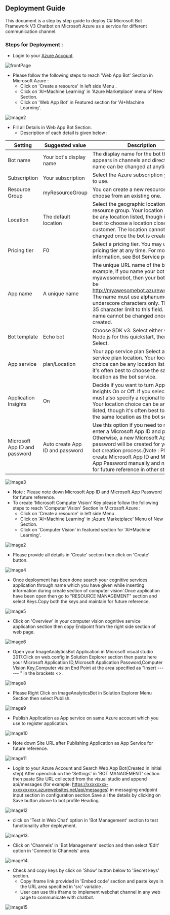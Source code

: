## Deployment Guide ##

This document is a step by step guide to deploy C# Microsoft Bot Framework V3 Chatbot on Microsoft Azure as a service for different communication channel.   

### Steps for Deployment : ###


- Login to your [Azure Account](http://portal.azure.com).

![frontPage](https://user-images.githubusercontent.com/48123984/57964875-ed316b80-7959-11e9-83d1-f5f9c5fba113.jpg)

- Please follow the following steps to reach 'Web App Bot' Section in Microsoft Azure :
  - Click on 'Create a resource' in left side Menu .
  - Click on 'AI+Machine Learning' in 'Azure Marketplace' menu of New Section.
  - Click on 'Web App Bot' in Featured section for 'AI+Machine Learning'.

![Image2](https://user-images.githubusercontent.com/48123984/57964955-f7079e80-795a-11e9-9237-00a86c379998.jpg)

- Fill all Details in Web App Bot Section.
   - Description of each detail is given below :

Setting	| Suggested value | Description |
| -- | -- | -- |
Bot name |Your bot's display name|	The display name for the bot that appears in channels and directories. This name can be changed at anytime.|
Subscription	|Your subscription|	Select the Azure subscription you want to use.|
Resource Group |	myResourceGroup |	You can create a new resource group or choose from an existing one.|
Location |	The default location	| Select the geographic location for your resource group. Your location choice can be any location listed, though it's often best to choose a location closest to your customer. The location cannot be changed once the bot is created.|
Pricing tier |	F0 |	Select a pricing tier. You may update the pricing tier at any time. For more information, see Bot Service pricing.|
App name  |	A unique name |	The unique URL name of the bot. For example, if you name your bot myawesomebot, then your bot's URL will be http://myawesomebot.azurewebsites.net. The name must use alphanumeric and underscore characters only. There is a 35 character limit to this field. The App name cannot be changed once the bot is created.|
Bot template |	Echo bot |Choose SDK v3. Select either C# or Node.js for this quickstart, then click Select.|
App service |plan/Location |	Your app service plan	Select an app service plan location. Your location choice can be any location listed, though it's often best to choose the same location as the bot service.|
Application Insights |	On |	Decide if you want to turn Application Insights On or Off. If you select On, you must also specify a regional location. Your location choice can be any location listed, though it's often best to choose the same location as the bot service.|
Microsoft App ID and password|	Auto create App ID and password	|Use this option if you need to manually enter a Microsoft App ID and password. Otherwise, a new Microsoft App ID and password will be created for you in the bot creation process.(Note : Please create Microsoft App ID and Microsoft App Password manually and notedown for future reference in other steps.)|



![Image3](https://user-images.githubusercontent.com/48123984/57965192-83679080-795e-11e9-8754-26f856989e60.jpg)
- Note : Please note down Microsoft App ID and Microsoft App Password for future reference.
- To create 'Microsoft Computer Vision' Key please follow the following steps to reach 'Computer Vision' Section in Microsoft Azure :
  - Click on 'Create a resource' in left side Menu .
  - Click on 'AI+Machine Learning' in ;Azure Marketplace' Menu of New Section.
  - Click on 'Computer Vision' in featured section for 'AI+Machine Learning'.
 
![Image2](https://user-images.githubusercontent.com/48123984/57964955-f7079e80-795a-11e9-9237-00a86c379998.jpg)

- Please provide all details in 'Create' section then click on 'Create' button.

![Image4](https://user-images.githubusercontent.com/48123984/57966105-5a013180-796b-11e9-9131-2ccf45a8c95e.jpg)

- Once deployment has been done search your cognitive services application through name which you have given while inserting information during create section of 
computer vision'.Once application have been open then go to "RESOURCE MANAGEMENT" section and select Keys.Copy both the keys and maintain for future reference.

![Image5](https://user-images.githubusercontent.com/48123984/57966664-bca9fb80-7972-11e9-8f67-15ca4d9f2266.jpg)

- Click on 'Overview' in your computer vision cognitive service application section then copy Endpoint from the right side section of web page.

![Image6](https://user-images.githubusercontent.com/48123984/57966876-8f128180-7975-11e9-94e8-21e9535f5159.jpg)

- Open your ImageAnalyticsBot Application in Microsoft visual studio 2017.Click on web.config in Solution Explorer section then paste here your 
Microsoft Application ID,Microsoft Application Password,Computer Vision Key,Computer vision End Point at the area specified as "Insert ------ " in the brackets <>.

![Image8](https://user-images.githubusercontent.com/48123984/57967435-94bf9580-797c-11e9-9889-dd60629033eb.jpg)
- Please Right Click on ImageAnalyticsBot in Solution Explorer Menu Section then select Publish.

![Image9](https://user-images.githubusercontent.com/48123984/57967532-fb917e80-797d-11e9-9189-4639619ad746.jpg)

- Publish Application as App service on same Azure account which you use to register application.

![Image10](https://user-images.githubusercontent.com/48123984/57967656-37791380-797f-11e9-9bbc-d71f23842c7c.jpg)

- Note down Site URL after Publishing Application as App Service for future reference.

![Image11](https://user-images.githubusercontent.com/48123984/57967709-daca2880-797f-11e9-98e0-5a0d7b22c69c.jpg)

- Login to your Azure Account and Search Web App Bot(Created in initial step).After openclick on the 'Settings' in 'BOT MANAGEMENT' section then 
paste Site URL collected from the visual studio and append api/messages (for example: https://xxxxxxxx-xxxxxxxxxx.azurewebsites.net/api/messages) in messaging endpoint input section in configuration section.Save all the details by clicking on Save button above to bot profile Heading.

![Image12](https://user-images.githubusercontent.com/48123984/57967898-c555fe00-7981-11e9-87bb-b1454d7f34da.jpg)

- click on 'Test in Web Chat' option in 'Bot Management' section to test functionality after deployment.

![Image13](https://user-images.githubusercontent.com/48123984/57968129-25e63a80-7984-11e9-8a61-36fc95cb7760.jpg).

- Click on 'Channels' in 'Bot Management' section and then select 'Edit' option in 'Connect to Channels' area.

![image14](https://user-images.githubusercontent.com/48123984/57968199-fb48b180-7984-11e9-908e-8b12d75584cd.jpg).

- Check and copy keys by click on 'Show' button below to 'Secret keys' section.
  - Copy iframe link provided in 'Embed code' section and paste keys in the URL area specified in 'src' variable .
  - User can use this iframe to implement webchat channel in any web page to communicate with chatbot.

![Image15](https://user-images.githubusercontent.com/48123984/57968322-3eefeb00-7986-11e9-971c-e095b2cb5943.jpg)






